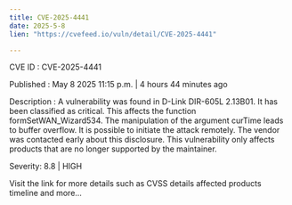 ```yaml
---
title: CVE-2025-4441
date: 2025-5-8
lien: "https://cvefeed.io/vuln/detail/CVE-2025-4441"

---
```


CVE ID : CVE-2025-4441

Published :  May 8
2025
11:15 p.m. | 4 hours
44 minutes ago

Description : A vulnerability was found in D-Link DIR-605L 2.13B01. It has been classified as critical. This affects the function formSetWAN_Wizard534. The manipulation of the argument curTime leads to buffer overflow. It is possible to initiate the attack remotely. The vendor was contacted early about this disclosure. This vulnerability only affects products that are no longer supported by the maintainer.

Severity: 8.8 | HIGH

Visit the link for more details
such as CVSS details
affected products
timeline
and more...
